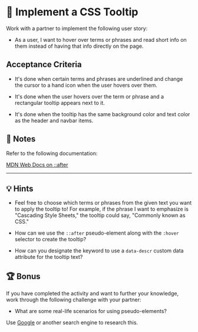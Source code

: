 # 📖 Implement a CSS Tooltip

Work with a partner to implement the following user story:

* As a user, I want to hover over terms or phrases and read short info on them instead of having that info directly on the page.

## Acceptance Criteria

* It's done when certain terms and phrases are underlined and change the cursor to a hand icon when the user hovers over them.

* It's done when the user hovers over the term or phrase and a rectangular tooltip appears next to it.

* It's done when the tooltip has the same background color and text color as the header and navbar items.

## 📝 Notes

Refer to the following documentation:

[MDN Web Docs on ::after](https://developer.mozilla.org/en-US/docs/Web/CSS/::after)

---

## 💡 Hints

* Feel free to choose which terms or phrases from the given text you want to apply the tooltip to! For example, if the phrase I want to emphasize is "Cascading Style Sheets," the tooltip could say, "Commonly known as CSS."

* How can we use the `::after` pseudo-element along with the `:hover` selector to create the tooltip?

* How can you designate the keyword to use a `data-descr` custom data attribute for the tooltip text?

## 🏆 Bonus

If you have completed the activity and want to further your knowledge, work through the following challenge with your partner:

* What are some real-life scenarios for using pseudo-elements?

Use [Google](https://www.google.com) or another search engine to research this.

